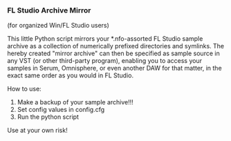 ### FL Studio Archive Mirror
(for organized Win/FL Studio users)

This little Python script mirrors your *.nfo-assorted FL Studio sample archive as a collection of numerically prefixed directories and symlinks. The hereby created "mirror archive" can then be specified as sample source in any VST (or other third-party program), enabling you to access your samples in Serum, Omnisphere, or even another DAW for that matter, in the exact same order as you would in FL Studio.

How to use:

1. Make a backup of your sample archive!!!
2. Set config values in config.cfg
3. Run the python script

Use at your own risk!

